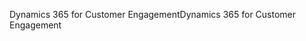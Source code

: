 <span data-ttu-id="50edc-101">Dynamics 365 for Customer Engagement</span><span class="sxs-lookup"><span data-stu-id="50edc-101">Dynamics 365 for Customer Engagement</span></span>
